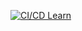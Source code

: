 [![CI/CD Learn](https://github.com/MaratElagin/GitHubActionsLearn/actions/workflows/ci-cd.yaml/badge.svg)](https://github.com/MaratElagin/GitHubActionsLearn/actions/workflows/ci-cd.yaml)
